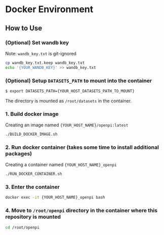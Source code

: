 # Docker Environment
## How to Use
### (Optional) Set wandb key
Note: `wandb_key.txt` is git-ignored
```bash
cp wandb_key.txt.keep wandb_key.txt
echo '{YOUR_WANDB_KEY}' >> wandb_key.txt
```

### (Optional) Setup `DATASETS_PATH` to mount into the container
```bash
$ export DATASETS_PATH={YOUR_HOST_DATASETS_PATH_TO_MOUNT}
```
The directory is mounted as `/root/datasets` in the container.

### 1. Build docker image
Creating an image named `{YOUR_HOST_NAME}/openpi:latest`
```bash
./BUILD_DOCKER_IMAGE.sh
```

### 2. Run docker container (takes some time to install additional packages)
Creating a container named `{YOUR_HOST_NAME}_openpi`
```bash
./RUN_DOCKER_CONTAINER.sh
```

### 3. Enter the container
```bash
docker exec -it {YOUR_HOST_NAME}_openpi bash
```

### 4. Move to `/root/openpi` directory in the container where this repository is mounted
```bash
cd /root/openpi
```

